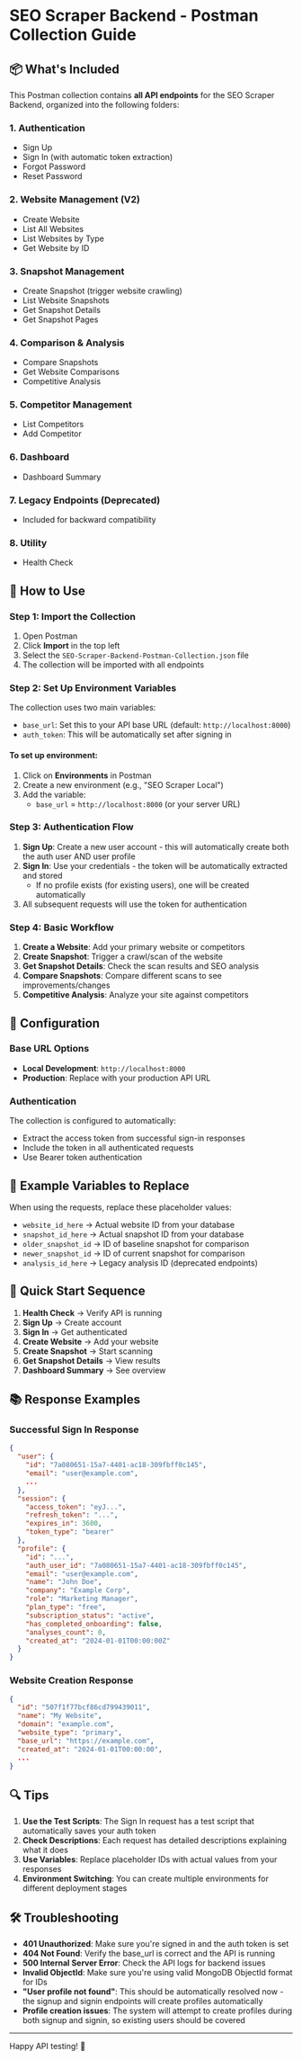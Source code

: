 # SEO Scraper Backend - Postman Collection Guide

## 📦 What's Included

This Postman collection contains **all API endpoints** for the SEO Scraper Backend, organized into the following folders:

### 1. **Authentication**
- Sign Up
- Sign In (with automatic token extraction)
- Forgot Password
- Reset Password

### 2. **Website Management (V2)**
- Create Website
- List All Websites
- List Websites by Type
- Get Website by ID

### 3. **Snapshot Management**
- Create Snapshot (trigger website crawling)
- List Website Snapshots
- Get Snapshot Details
- Get Snapshot Pages

### 4. **Comparison & Analysis**
- Compare Snapshots
- Get Website Comparisons
- Competitive Analysis

### 5. **Competitor Management**
- List Competitors
- Add Competitor

### 6. **Dashboard**
- Dashboard Summary

### 7. **Legacy Endpoints (Deprecated)**
- Included for backward compatibility

### 8. **Utility**
- Health Check

## 🚀 How to Use

### Step 1: Import the Collection
1. Open Postman
2. Click **Import** in the top left
3. Select the `SEO-Scraper-Backend-Postman-Collection.json` file
4. The collection will be imported with all endpoints

### Step 2: Set Up Environment Variables
The collection uses two main variables:
- `base_url`: Set this to your API base URL (default: `http://localhost:8000`)
- `auth_token`: This will be automatically set after signing in

#### To set up environment:
1. Click on **Environments** in Postman
2. Create a new environment (e.g., "SEO Scraper Local")
3. Add the variable:
   - `base_url` = `http://localhost:8000` (or your server URL)

### Step 3: Authentication Flow
1. **Sign Up**: Create a new user account - this will automatically create both the auth user AND user profile
2. **Sign In**: Use your credentials - the token will be automatically extracted and stored
   - If no profile exists (for existing users), one will be created automatically
3. All subsequent requests will use the token for authentication

### Step 4: Basic Workflow
1. **Create a Website**: Add your primary website or competitors
2. **Create Snapshot**: Trigger a crawl/scan of the website
3. **Get Snapshot Details**: Check the scan results and SEO analysis
4. **Compare Snapshots**: Compare different scans to see improvements/changes
5. **Competitive Analysis**: Analyze your site against competitors

## 🔧 Configuration

### Base URL Options
- **Local Development**: `http://localhost:8000`
- **Production**: Replace with your production API URL

### Authentication
The collection is configured to automatically:
- Extract the access token from successful sign-in responses
- Include the token in all authenticated requests
- Use Bearer token authentication

## 📝 Example Variables to Replace

When using the requests, replace these placeholder values:
- `website_id_here` → Actual website ID from your database
- `snapshot_id_here` → Actual snapshot ID from your database
- `older_snapshot_id` → ID of baseline snapshot for comparison
- `newer_snapshot_id` → ID of current snapshot for comparison
- `analysis_id_here` → Legacy analysis ID (deprecated endpoints)

## 🎯 Quick Start Sequence

1. **Health Check** → Verify API is running
2. **Sign Up** → Create account
3. **Sign In** → Get authenticated
4. **Create Website** → Add your website
5. **Create Snapshot** → Start scanning
6. **Get Snapshot Details** → View results
7. **Dashboard Summary** → See overview

## 📚 Response Examples

### Successful Sign In Response
```json
{
  "user": {
    "id": "7a080651-15a7-4401-ac18-309fbff0c145",
    "email": "user@example.com",
    ...
  },
  "session": {
    "access_token": "eyJ...",
    "refresh_token": "...",
    "expires_in": 3600,
    "token_type": "bearer"
  },
  "profile": {
    "id": "...",
    "auth_user_id": "7a080651-15a7-4401-ac18-309fbff0c145",
    "email": "user@example.com",
    "name": "John Doe",
    "company": "Example Corp",
    "role": "Marketing Manager",
    "plan_type": "free",
    "subscription_status": "active",
    "has_completed_onboarding": false,
    "analyses_count": 0,
    "created_at": "2024-01-01T00:00:00Z"
  }
}
```

### Website Creation Response
```json
{
  "id": "507f1f77bcf86cd799439011",
  "name": "My Website",
  "domain": "example.com",
  "website_type": "primary",
  "base_url": "https://example.com",
  "created_at": "2024-01-01T00:00:00",
  ...
}
```

## 🔍 Tips

1. **Use the Test Scripts**: The Sign In request has a test script that automatically saves your auth token
2. **Check Descriptions**: Each request has detailed descriptions explaining what it does
3. **Use Variables**: Replace placeholder IDs with actual values from your responses
4. **Environment Switching**: You can create multiple environments for different deployment stages

## 🛠️ Troubleshooting

- **401 Unauthorized**: Make sure you're signed in and the auth token is set
- **404 Not Found**: Verify the base_url is correct and the API is running
- **500 Internal Server Error**: Check the API logs for backend issues
- **Invalid ObjectId**: Make sure you're using valid MongoDB ObjectId format for IDs
- **"User profile not found"**: This should be automatically resolved now - the signup and signin endpoints will create profiles automatically
- **Profile creation issues**: The system will attempt to create profiles during both signup and signin, so existing users should be covered

---

Happy API testing! 🚀 